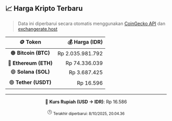 

<!-- HARGA_KRIPTO -->
## 📈 Harga Kripto Terbaru

> Data ini diperbarui secara otomatis menggunakan [CoinGecko API](https://www.coingecko.com/) dan [exchangerate.host](https://exchangerate.host/)

<div align="center">

| 🪙 Token | 💰 Harga (IDR) |
|:------:|---------------:|
| 🟠 **Bitcoin (BTC)**   | Rp 2.035.981.792 |
| 🔵 **Ethereum (ETH)**  | Rp 74.336.039 |
| 🟣 **Solana (SOL)**    | Rp 3.687.425 |
| 🟢 **Tether (USDT)**   | Rp 16.596 |

---

💱 **Kurs Rupiah (USD → IDR)**: Rp 16.586

🕒 <sub>Terakhir diperbarui: 8/10/2025, 20.04.36</sub>

</div>
<!-- /HARGA_KRIPTO -->